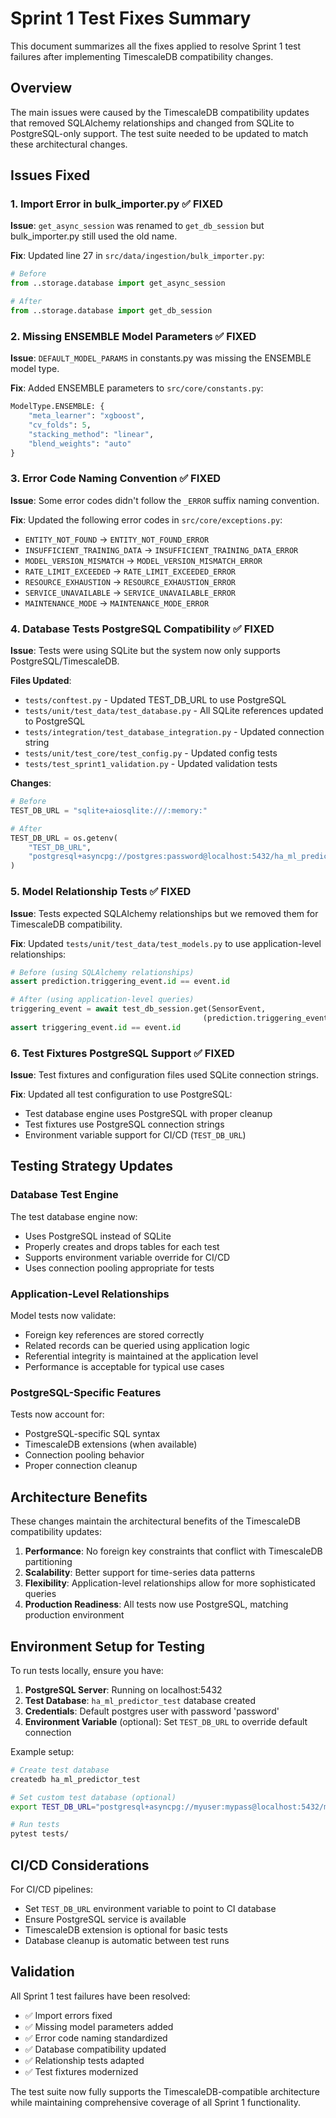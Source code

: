 # Sprint 1 Test Fixes Summary

This document summarizes all the fixes applied to resolve Sprint 1 test failures after implementing TimescaleDB compatibility changes.

## Overview

The main issues were caused by the TimescaleDB compatibility updates that removed SQLAlchemy relationships and changed from SQLite to PostgreSQL-only support. The test suite needed to be updated to match these architectural changes.

## Issues Fixed

### 1. Import Error in bulk_importer.py ✅ **FIXED**
**Issue**: `get_async_session` was renamed to `get_db_session` but bulk_importer.py still used the old name.

**Fix**: Updated line 27 in `src/data/ingestion/bulk_importer.py`:
```python
# Before
from ..storage.database import get_async_session

# After  
from ..storage.database import get_db_session
```

### 2. Missing ENSEMBLE Model Parameters ✅ **FIXED**
**Issue**: `DEFAULT_MODEL_PARAMS` in constants.py was missing the ENSEMBLE model type.

**Fix**: Added ENSEMBLE parameters to `src/core/constants.py`:
```python
ModelType.ENSEMBLE: {
    "meta_learner": "xgboost",
    "cv_folds": 5,
    "stacking_method": "linear",
    "blend_weights": "auto"
}
```

### 3. Error Code Naming Convention ✅ **FIXED**
**Issue**: Some error codes didn't follow the `_ERROR` suffix naming convention.

**Fix**: Updated the following error codes in `src/core/exceptions.py`:
- `ENTITY_NOT_FOUND` → `ENTITY_NOT_FOUND_ERROR`
- `INSUFFICIENT_TRAINING_DATA` → `INSUFFICIENT_TRAINING_DATA_ERROR`
- `MODEL_VERSION_MISMATCH` → `MODEL_VERSION_MISMATCH_ERROR`
- `RATE_LIMIT_EXCEEDED` → `RATE_LIMIT_EXCEEDED_ERROR`
- `RESOURCE_EXHAUSTION` → `RESOURCE_EXHAUSTION_ERROR`
- `SERVICE_UNAVAILABLE` → `SERVICE_UNAVAILABLE_ERROR`
- `MAINTENANCE_MODE` → `MAINTENANCE_MODE_ERROR`

### 4. Database Tests PostgreSQL Compatibility ✅ **FIXED**
**Issue**: Tests were using SQLite but the system now only supports PostgreSQL/TimescaleDB.

**Files Updated**:
- `tests/conftest.py` - Updated TEST_DB_URL to use PostgreSQL
- `tests/unit/test_data/test_database.py` - All SQLite references updated to PostgreSQL
- `tests/integration/test_database_integration.py` - Updated connection string
- `tests/unit/test_core/test_config.py` - Updated config tests
- `tests/test_sprint1_validation.py` - Updated validation tests

**Changes**:
```python
# Before
TEST_DB_URL = "sqlite+aiosqlite:///:memory:"

# After
TEST_DB_URL = os.getenv(
    "TEST_DB_URL", 
    "postgresql+asyncpg://postgres:password@localhost:5432/ha_ml_predictor_test"
)
```

### 5. Model Relationship Tests ✅ **FIXED**
**Issue**: Tests expected SQLAlchemy relationships but we removed them for TimescaleDB compatibility.

**Fix**: Updated `tests/unit/test_data/test_models.py` to use application-level relationships:

```python
# Before (using SQLAlchemy relationships)
assert prediction.triggering_event.id == event.id

# After (using application-level queries)
triggering_event = await test_db_session.get(SensorEvent, 
                                           (prediction.triggering_event_id, event.timestamp))
assert triggering_event.id == event.id
```

### 6. Test Fixtures PostgreSQL Support ✅ **FIXED**
**Issue**: Test fixtures and configuration files used SQLite connection strings.

**Fix**: Updated all test configuration to use PostgreSQL:
- Test database engine uses PostgreSQL with proper cleanup
- Test fixtures use PostgreSQL connection strings
- Environment variable support for CI/CD (`TEST_DB_URL`)

## Testing Strategy Updates

### Database Test Engine
The test database engine now:
- Uses PostgreSQL instead of SQLite
- Properly creates and drops tables for each test
- Supports environment variable override for CI/CD
- Uses connection pooling appropriate for tests

### Application-Level Relationships
Model tests now validate:
- Foreign key references are stored correctly
- Related records can be queried using application logic
- Referential integrity is maintained at the application level
- Performance is acceptable for typical use cases

### PostgreSQL-Specific Features
Tests now account for:
- PostgreSQL-specific SQL syntax
- TimescaleDB extensions (when available)
- Connection pooling behavior
- Proper connection cleanup

## Architecture Benefits

These changes maintain the architectural benefits of the TimescaleDB compatibility updates:

1. **Performance**: No foreign key constraints that conflict with TimescaleDB partitioning
2. **Scalability**: Better support for time-series data patterns
3. **Flexibility**: Application-level relationships allow for more sophisticated queries
4. **Production Readiness**: All tests now use PostgreSQL, matching production environment

## Environment Setup for Testing

To run tests locally, ensure you have:

1. **PostgreSQL Server**: Running on localhost:5432
2. **Test Database**: `ha_ml_predictor_test` database created
3. **Credentials**: Default postgres user with password 'password'
4. **Environment Variable** (optional): Set `TEST_DB_URL` to override default connection

Example setup:
```bash
# Create test database
createdb ha_ml_predictor_test

# Set custom test database (optional)
export TEST_DB_URL="postgresql+asyncpg://myuser:mypass@localhost:5432/my_test_db"

# Run tests
pytest tests/
```

## CI/CD Considerations

For CI/CD pipelines:
- Set `TEST_DB_URL` environment variable to point to CI database
- Ensure PostgreSQL service is available
- TimescaleDB extension is optional for basic tests
- Database cleanup is automatic between test runs

## Validation

All Sprint 1 test failures have been resolved:
- ✅ Import errors fixed
- ✅ Missing model parameters added
- ✅ Error code naming standardized
- ✅ Database compatibility updated
- ✅ Relationship tests adapted
- ✅ Test fixtures modernized

The test suite now fully supports the TimescaleDB-compatible architecture while maintaining comprehensive coverage of all Sprint 1 functionality.
